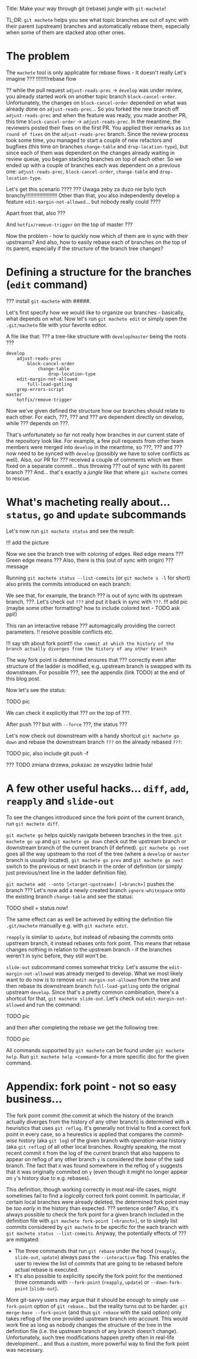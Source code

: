 Title: Make your way through git (rebase) jungle with `git-machete`!

<and some jungle-related picture>

TL;DR: `git machete` helps you see what topic branches are out of sync with their parent (upstream) branches and automatically rebase them, especially when some of them are stacked atop other ones.


# The problem


The `machete` tool is only applicable for rebase flows - 
It doesn't really 
Let's imagine ??? !!!!!!!!rebase flow

?? while the pull request `adjust-reads-prec` -> `develop` was under review, you already started work on another topic branch `block-cancel-order`.
Unfortunately, the changes on `block-cancel-order` depended on what was already done on `adjust-reads-prec`...
So you forked the new branch off `adjust-reads-prec` and when the feature was ready, you made another PR, this time `block-cancel-order` -> `adjust-reads-prec`.
In the meantime, the reviewers posted their fixes on the first PR.
You applied their remarks as `1st round of fixes` on the `adjust-reads-prec` branch.
Since the review process took some time, you managed to start a couple of new refactors and bugfixes (this time on branches `change-table` and `drop-location-type`),
but since each of them was dependent on the changes already waiting in review queue, you began stacking branches on top of each other.
So we ended up with a couple of branches each was dependent on a previous one: `adjust-reads-prec`, `block-cancel-order`, `change-table` and `drop-location-type`.

Let's get this scenario ????
??? Uwaga zeby za duzo nie bylo tych branchy!!!!!!!!!!!!!!!!!!!!!
Other than that, you also independently develop a feature `edit-margin-not-allowed`... but nobody really could ????

Apart from that, also ???

And `hotfix/remove-trigger` on the top of master ???

Now the problem - how to quickly now which of them are in sync with their upstreams?
And also, how to easily rebase each of branches on the top of its parent, especially if the structure of the branch tree changes?


# Defining a structure for the branches (`edit` command)


??? install `git-machete` with #####.

Let's first specify how we would like to organize our branches - basically, what depends on what.
Now let's run `git machete edit` or simply open the `.git/machete` file with your favorite editor.

A file like that:
??? a tree-like structure with `develop`/`master` being the roots ???
```
develop
    adjust-reads-prec
        block-cancel-order
            change-table
                drop-location-type
    edit-margin-not-allowed
        full-load-gatling
    grep-errors-script
master
    hotfix/remove-trigger
```

Now we've given defined the structure how our branches should relate to each other.
For each, ???, ??? and ??? are dependent directly on develop, while ??? depends on ???.

That's unfortunately so far not really how branches in our current state of the repository look like.
For example, a few pull requests from other team members were merged into `develop` in the meantime,
so ???, ??? and ??? now need to be synced with `develop` (possibly we have to solve conflicts as well).
Also, our PR for ??? received a couple of comments which we then fixed on a separate commit... thus throwing ??? out of sync with its parent branch ???
And... that's exactly a _jungle_ like that where `git machete` comes to rescue.


# What's macheting really about... `status`, `go` and `update` subcommands


Let's now run `git machete status` and see the result:

!!! add the picture

Now we see the branch tree with coloring of edges.
Red edge means ???
Green edge means ???
Also, there is this (out of sync with origin) ??? message

Running `git machete status --list-commits` (or `git machete s -l` for short) also prints the commits introduced on each branch:

We see that, for example, the branch ??? is out of sync with its upstream branch, ???.
Let's check out `???` and put it back in sync with `???`.
!!! add pic (maybe some other formatting? how to include colored text - TODO ask ppl!)

This ran an interactive rebase ??? automagically providing the correct parameters. !! resolve possible conflicts etc.

!!! say sth about fork point!! `the commit at which the history of the branch actually diverges from the history of any other branch`

The way fork point is determined ensures that ??? correctly even after structure of the ladder is modified, e.g. upstream branch is swapped with its downstream.
For possible ???, see the appendix (link TODO) at the end of this blog post.

Now let's see the status:

TODO pic

We can check it explicitly that ??? on the top of ???.

After push ??? but with `--force` ???, the status ???

Let's now check out downstream with a handy shortcut `git machete go down` and rebase the downstream branch `???` on the already rebased `???`:

TODO pic, also include git push -f

??? TODO zmiana drzewa, pokazac ze wszystko ladnie hula!


# A few other useful hacks... `diff`, `add`, `reapply` and `slide-out`


To see the changes introduced since the fork point of the current branch, run `git machete diff`.

`git machete go` helps quickly navigate between branches in the tree.
`git machete go up` and `git machete go down` check out the upstream branch or downstream branch of the current branch (if defined).
`git machete go root` goes all the way upstream to the root of the tree (where a `develop` or `master` branch is usually located).
`git machete go prev` and `git machete go next` switch to the previous or next branch in the order of definition (or simply just previous/next line in the ladder definition file).

`git machete add --onto [<target-upstream>] [<branch>]` pushes the branch ???
Let's now add a newly created branch `ignore-whitespace` onto the existing branch `change-table` and see the status:

TODO shell + status now!

The same effect can as well be achieved by editing the definition file `.git/machete` manually e.g. with `git machete edit`.


`reapply` is similar to `update`, but instead of rebasing the commits onto upstream branch, it instead rebases onto fork point.
This means that rebase changes nothing in relation to the upstream branch - if the branches weren't in sync before, they still won't be.


`slide-out` subcommand comes somewhat tricky.
Let's assume the `edit-margin-not-allowed` was already merged to develop.
What we most likely want to do now is to remove `edit-margin-not-allowed` from the tree and then rebase its downstream branch `full-load-gatling`
onto the original upstream `develop`.
Since that's a pretty common combination, there's a shortcut for that, `git machete slide-out`.
Let's check out `edit-margin-not-allowed` and run the command:

TODO pic

and then after completing the rebase we get the following tree:

TODO pic

All commands supported by `git machete` can be found under `git machete help`.
Run `git machete help <command>` for a more specific doc for the given command.


# Appendix: fork point - not so easy business...


The fork point commit (the commit at which the history of the branch actually diverges from the history of any other branch) is determined with a heuristics that uses `git reflog`.
It's generally not trivial to find a correct fork point in every case, so a heurestics is applied that compares the *commit-wise* history (aka `git log`) of the given branch
with *operation-wise* history (aka `git reflog`) of all other local branches.
Roughly speaking, the most recent commit `X` from the log of the current branch that also happens to appear on reflog of any other branch `y` is considered the _base_ of the said branch.
The fact that `X` was found somewhere in the reflog of `y` suggests that it was originally commited on `y` (even though it might no longer appear on `y`'s history due to e.g. rebases).

This definition, though working correctly in most real-life cases, might sometimes fail to find a _logically_ correct fork point commit.
In particular, if certain local branches were already deleted, the determined fork point may be _too early_ in the history than expected.
??? sentence order?
Also, it's always possible to check the fork point for a given branch included in the definition file with `git machete fork-point [<branch>]`,
or to simply list commits considered by `git machete` to be specific for the each branch with `git machete status --list-commits`.
Anyway, the potentially effects of ??? are mitigated:
* The three commands that run `git rebase` under the hood (`reapply`, `slide-out`, `update`) always pass the `--interactive` flag.
  This enables the user to review the list of commits that are going to be rebased before actual rebase is executed.
* It's also possible to explicitly specify the fork point for the mentioned three commands with `--fork-point` (`reapply`, `update`) or `--down-fork-point` (`slide-out`).

More git-savvy users may argue that it should be enough to simply use `--fork-point` option of `git rebase`... but the reality turns out to be harder.
`git merge-base --fork-point` (and thus `git rebase` with the said option) only takes reflog of the one provided upstream branch into account.
This would work fine as long as nobody changes the structure of the tree in the definition file (i.e. the upstream branch of any branch doesn't change).
Unfortunately, such tree modifications happen pretty often in real-life development... and thus a custom, more powerful way to find the fork point was necessary.

